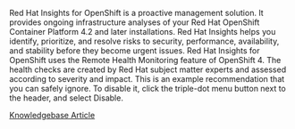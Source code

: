 Red Hat Insights for OpenShift is a proactive management solution. It provides ongoing infrastructure analyses of your Red Hat OpenShift Container Platform 4.2 and later installations. Red Hat Insights helps you identify, prioritize, and resolve risks to security, performance, availability, and stability before they become urgent issues.
Red Hat Insights for OpenShift uses the Remote Health Monitoring feature of OpenShift 4. The health checks are created by Red Hat subject matter experts and assessed according to severity and impact.
This is an example  recommendation that you can safely ignore. To disable it, click  the triple-dot menu button next to the header, and select Disable.

[Knowledgebase Article](https://access.redhat.com/search/#/knowledgebase)

